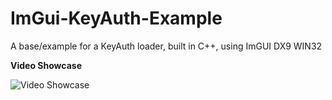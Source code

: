 # ImGui-KeyAuth-Example
 A base/example for a KeyAuth loader, built in C++, using ImGUI DX9 WIN32

**Video Showcase**

![Video Showcase](https://imgur.com/UvMwPJv.gif)

